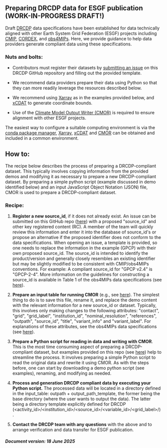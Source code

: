 ## Preparing DRCDP data for ESGF publication (WORK-IN-PROGRESS DRAFT!)

Draft [DRCDP](https://docs.google.com/document/d/1CEhmrHD9D0fq98UlcPus8V0Vf9paB5M4/edit) data specifications have been established for data technically aligned with other Earth System Grid Federation (ESGF) projects including [CMIP](https://zenodo.org/records/12768887), [CORDEX](https://zenodo.org/records/10961069), and [obs4MIPs](https://zenodo.org/records/11500474). Here, we provide guidance to help data providers generate compliant data using these specifications.  


### Nuts and bolts:

- Contributors must register their datasets by [submitting an issue](https://github.com/PCMDI/DRCDP/issues/new/choose) on this DRCDP GitHub repository and filling out the provided template.  

- We recommend data providers prepare their data using Python so that they can more readily leverage the resources described below.

- We recommend using [Xarray](https://docs.xarray.dev) as in the examples provided below, and [xCDAT](https://xcdat.readthedocs.io) to generate coordinate bounds.    

- Use of the [Climate Model Output Writer (CMOR)](https://cmor.llnl.gov/) is required to ensure alignment with other ESGF projects.
     
The easiest way to configure a suitable computing environment is via the [conda package manager](https://docs.conda.io/en/latest/), [Xarray](https://anaconda.org/conda-forge/xarray), [xCDAT](https://anaconda.org/conda-forge/xcdat) and [CMOR](https://anaconda.org/conda-forge/cmor) can be obtained and included in a common environment. 

## How to:  

The recipe below describes the process of preparing a DRCDP-compliant dataset. This typically involves copying information from the provided demos and modifying it as necessary to prepare a new DRCDP-compliant dataset. By preparing a simple python script (example discussed in demo identified below) and an input JavaScript Object Notation (JSON) file, CMOR is used to prepare a DRCDP-compliant dataset.

### Recipe:

1. **Register a new source_id**, if it does not already exist. An issue can be submitted on this GitHub repo ([here](https://github.com/PCMDI/DRCDP/issues/new/choose)) with a proposed "source_id" and other key registered content (RC). A member of the team will quickly review this information and enter it into the database of source_id's or propose an alternative if the proposed identifier does not conform to the data specifications. When opening an issue, a template is provided, so one needs to replace the information in the example (GPCP) with their own proposed source_id. The source_id is intended to identify the product/version and generally closely resembles an existing identifier but may be slightly modified to be consistent with CMIP/obs4MIPs conventions. For example: A compliant source_id for "GPCP v2.4" is "GPCP-2-4". More information on the guidelines for constructing a source_id is available in Table 1 of the obs4MIPs data specifications (see [here](https://doi.org/10.5281/zenodo.11500474)). 

2. **Prepare an input table for running CMOR** (e.g., see [here](https://github.com/PCMDI/DRCDP/blob/main/DataPreparationExamples/LOCA2/LOCA2_CMIP6_input.json)). The simplest thing to do is to save this file, rename it, and replace the demo content with the relevant information for a new source_id or dataset. Typically, this involves only making changes to the following attributes: "contact", "grid", "grid_label", "institution_id", "nominal_resolution", "references", "outpath", "source_id", "title", "variant_info" and "variant_label". For explanations of these attributes, see the obs4MIPs data specifications (see [here](https://doi.org/10.5281/zenodo.11500474)).

3. **Prepare a Python script for reading in data and writing with CMOR**. This is the most time consuming aspect of preparing a DRCDP-compliant dataset, but examples provided on this repo (see [here](https://github.com/PCMDI/DRCDP/tree/main/DataPreparationExamples)) help to streamline the process. It involves preparing a simple Python script to read the original data and rewrite it using CMOR. As with the steps before, one can start by downloading a demo python script (see examples), renaming, and modifying as needed.

4. **Process and generation DRCDP compliant data by executing your Python script.** The processed data will be located in a directory defined in the input_table: outpath + output_path_template, the former being the base directory (where the user wants to output the data). The latter being a directory template explicitly defined for DRCDP (<activity_id>/<institution_id>/<source_id>/<variable_id>/<grid_label>/).

5. **Contact the DRCDP team with any questions** with the above and to arrange verification and data transfer for ESGF publication.


##### Document version: 18 June 2025

